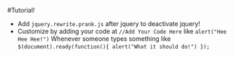 #Tutorial!

* Add ```jquery.rewrite.prank.js``` after jquery to deactivate jquery!
* Customize by adding your code at ```//Add Your Code Here``` like ```alert("Hee Hee Hee!")``` Whenever someone types something like ```$(document).ready(function(){ alert("What it should do!") });```
